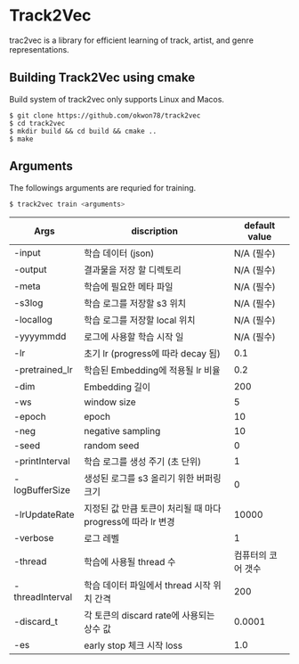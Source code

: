 # Track2Vec

trac2vec is a library for efficient learning of track, artist, and genre representations.

## Building Track2Vec using cmake
Build system of track2vec only supports Linux and Macos.

```
$ git clone https://github.com/okwon78/track2vec
$ cd track2vec
$ mkdir build && cd build && cmake ..
$ make
```

## Arguments
The followings arguments are requried for training. 
```bash
$ track2vec train <arguments>
```
|Args|discription|default value|
|------|---|---|
| -input| 학습 데이터 (json) | N/A (필수) |
| -output| 결과물을 저장 할 디렉토리 | N/A (필수) |
| -meta | 학습에 필요한 메타 파일 | N/A (필수) |
| -s3log | 학습 로그를 저장할 s3 위치 | N/A (필수) |
| -locallog | 학습 로그를 저장할 local 위치 | N/A (필수) |
| -yyyymmdd | 로그에 사용할 학습 시작 일 | N/A (필수) |
| -lr | 초기 lr (progress에 따라 decay 됨) | 0.1 |
| -pretrained_lr | 학습된 Embedding에 적용될 lr 비율 | 0.2 |
| -dim | Embedding 길이 | 200 |
| -ws | window size | 5 |
| -epoch | epoch | 10 |
| -neg | negative sampling | 10 |
| -seed | random seed | 0 |
| -printInterval | 학습 로그를 생성 주기 (초 단위) | 1 |
| -logBufferSize | 생성된 로그를 s3 올리기 위한 버퍼링 크기 | 0 |
| -lrUpdateRate | 지정된 값 만큼 토큰이 처리될 때 마다 progress에 따라 lr 변경 | 10000 |
| -verbose | 로그 레벨 | 1 |
| -thread | 학습에 사용될 thread 수 | 컴퓨터의 코어 갯수 |
| -threadInterval | 학습 데이터 파일에서 thread 시작 위치 간격 | 200 |
| -discard_t | 각 토큰의 discard rate에 사용되는 상수 값 | 0.0001 |
| -es | early stop 체크 시작 loss | 1.0 |


